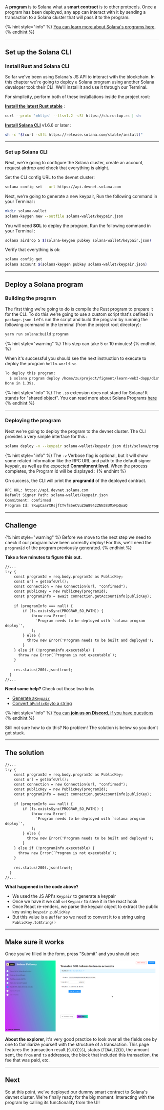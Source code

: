 # 

A **program** is to Solana what a **smart contract** is to other protocols. Once a program has been deployed, any app can interact with it by sending a transaction to a Solana cluster that will pass it to the program.

{% hint style="info" %}
[You can learn more about Solana's programs here](https://docs.solana.com/developing/on-chain-programs/overview).
{% endhint %}

-----------------------------------------

## Set up the Solana CLI

### Install Rust and Solana CLI

So far we've been using Solana's JS API to interact with the blockchain. In this chapter we're going to deploy a Solana program using another Solana developer tool: their CLI. We'll install it and use it through our Terminal.

For simplicity, perform both of these installations inside the project root:

[**Install the latest Rust stable**](https://rustup.rs) : 

```bash
curl --proto '=https' --tlsv1.2 -sSf https://sh.rustup.rs | sh
```

[**Install Solana CLI**](https://docs.solana.com/cli/install-solana-cli-tools) v1.6.6 or later :

```bash
sh -c "$(curl -sSfL https://release.solana.com/stable/install)"
```

-----------------------------------------

### Set up Solana CLI

Next, we're going to configure the Solana cluster, create an account, request airdrop and check that everything is alright.

Set the CLI config URL to the devnet cluster:

```bash
solana config set --url https://api.devnet.solana.com
```

Next, we're going to generate a new keypair, Run the following command in your Terminal :

```bash
mkdir solana-wallet
solana-keygen new --outfile solana-wallet/keypair.json
```

You will need **SOL** to deploy the program, Run the following command in your Terminal :

```bash
solana airdrop 5 $(solana-keygen pubkey solana-wallet/keypair.json)
```

Verify that everything is ok:

```bash
solana config get
solana account $(solana-keygen pubkey solana-wallet/keypair.json)
```

-----------------------------------------
## Deploy a Solana program

### Building the program

The first thing we're going to do is compile the Rust program to prepare it for the CLI. To do this we're going to use a custom script that's defined in `package.json`. Let's run the script and build the program by running the following command in the terminal (from the project root directory):

```bash
yarn run solana:build:program
```

{% hint style="warning" %}
This step can take 5 or 10 minutes!
{% endhint %}

When it's successful you should see the next instruction to execute to deploy the program `hello-world.so`

```bash
To deploy this program:
  $ solana program deploy /home/zu/project/figment/learn-web3-dapp/dist/solana/program/helloworld.so
Done in 1.39s.
```

{% hint style="info" %}
The `.so` extension does not stand for Solana! It stands for "shared object". You can read more about Solana Programs [here](https://docs.solana.com/developing/on-chain-programs/overview) 
{% endhint %}

-----------------------------------------

### Deploying the program

Next we're going to deploy the program to the devnet cluster. The CLI provides a very simple interface for this :

```bash
solana deploy -v --keypair solana-wallet/keypair.json dist/solana/program/helloworld.so 
```

{% hint style="info" %}
The `-v` Verbose flag is optional, but it will show some related information like the RPC URL and path to the default signer keypair, as well as the expected [**Commitment level**](https://docs.solana.com/implemented-proposals/commitment). When the process completes, the Program Id will be displayed :
{% endhint %}

On success, the CLI will print the **programId** of the deployed contract.

```bash
RPC URL: https://api.devnet.solana.com
Default Signer Path: solana-wallet/keypair.json
Commitment: confirmed
Program Id: 7KwpCaaYXRsjfCTvf85eCVuZDW894zZNN38UMxMpQoaQ
```

-----------------------------------------

## Challenge

{% hint style="warning" %}
Before we move to the next step we need to check if our program have been correctly deploy! For this, we'll need the `programId` of the program previously generated.
{% endhint %}

**Take a few minutes to figure this out.**

```tsx
//...
try {
    const programId = req.body.programId as PublicKey;
    const url = getSafeUrl();
    const connection = new Connection(url, "confirmed");
    const publicKey = new PublicKey(programId);
    const programInfo = await connection.getAccountInfo(publicKey);

    if (programInfo === null) {
        if (fs.existsSync(PROGRAM_SO_PATH)) {
            throw new Error(
              'Program needs to be deployed with `solana program deploy`',
            );
        } else {
          throw new Error('Program needs to be built and deployed');
        }
    } else if (!programInfo.executable) {
      throw new Error(`Program is not executable`);
    }

    res.status(200).json(true);
  }
//...
```

**Need some help?** Check out those two links
* [Generate a`Keypair`](https://solana-labs.github.io/solana-web3.js/classes/Keypair.html#constructor)  
* [Convert a`PublicKey`to a string](https://solana-labs.github.io/solana-web3.js/classes/PublicKey.html#tostring)

{% hint style="info" %}
[You can **join us on Discord**, if you have questions](https://discord.gg/fszyM7K)
{% endhint %}

Still not sure how to do this? No problem! The solution is below so you don't get stuck.

----------------------------------

## The solution

```tsx
//...
try {
    const programId = req.body.programId as PublicKey;
    const url = getSafeUrl();
    const connection = new Connection(url, "confirmed");
    const publicKey = new PublicKey(programId);
    const programInfo = await connection.getAccountInfo(publicKey);

    if (programInfo === null) {
        if (fs.existsSync(PROGRAM_SO_PATH)) {
            throw new Error(
              'Program needs to be deployed with `solana program deploy`',
            );
        } else {
          throw new Error('Program needs to be built and deployed');
        }
    } else if (!programInfo.executable) {
      throw new Error(`Program is not executable`);
    }

    res.status(200).json(true);
  }
//...
```

**What happened in the code above?**

* We used the JS API's `Keypair` to generate a keypair
* Once we have it we call `setKeypair` to save it in the react hook
* Once React re-renders, we parse the keypair object to extract the public key using `keypair.publicKey`
* But this value is a `Buffer` so we need to convert it to a string using `PublicKey.toString()`

----------------------------------

## Make sure it works

Once you've filled in the form, press "Submit" and you should see:

![](../../../.gitbook/assets/solana-transfer.gif)

**About the explorer**, it's very good practice to look over all the fields one by one to familiarize yourself with the structure of a transaction. This page features the transaction result (`SUCCESS`), status (`FINALIZED`), the amount sent, the `from` and `to` addresses, the block that included this transaction, the fee that was paid, etc.

----------------------------------

## Next

So at this point, we've deployed our dummy smart contract to Solana's devnet cluster. We're finally ready for the big moment: Interacting with the program by calling its functionality from the UI!
